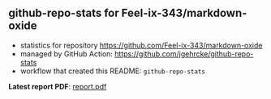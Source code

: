 ## github-repo-stats for Feel-ix-343/markdown-oxide

- statistics for repository https://github.com/Feel-ix-343/markdown-oxide
- managed by GitHub Action: https://github.com/jgehrcke/github-repo-stats
- workflow that created this README: `github-repo-stats`

**Latest report PDF**: [report.pdf](https://github.com/Feel-ix-343/markdown-oxide/raw/github-repo-stats/Feel-ix-343/markdown-oxide/latest-report/report.pdf)

